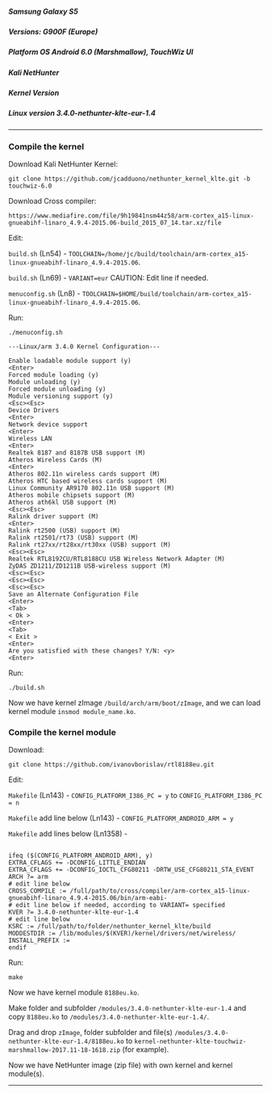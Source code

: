 ##### Samsung Galaxy S5

##### Versions: G900F (Europe)

##### Platform OS Android 6.0 (Marshmallow), TouchWiz UI

##### Kali NetHunter

##### Kernel Version

##### Linux version 3.4.0-nethunter-klte-eur-1.4

-----

### Compile the kernel

Download Kali NetHunter Kernel:

```
git clone https://github.com/jcadduono/nethunter_kernel_klte.git -b touchwiz-6.0
```

Download Cross compiler:

```
https://www.mediafire.com/file/9h19841nsm44z58/arm-cortex_a15-linux-gnueabihf-linaro_4.9.4-2015.06-build_2015_07_14.tar.xz/file
```

Edit:

`build.sh` (Ln54) - `TOOLCHAIN=/home/jc/build/toolchain/arm-cortex_a15-linux-gnueabihf-linaro_4.9.4-2015.06`.

`build.sh` (Ln69) - `VARIANT=eur` CAUTION: Edit line if needed.

`menuconfig.sh` (Ln8) - `TOOLCHAIN=$HOME/build/toolchain/arm-cortex_a15-linux-gnueabihf-linaro_4.9.4-2015.06`.

Run:

```
./menuconfig.sh
```

```
---Linux/arm 3.4.0 Kernel Configuration---

Enable loadable module support (y)
<Enter>
Forced module loading (y)
Module unloading (y)
Forced module unloading (y)
Module versioning support (y)
<Esc><Esc>
Device Drivers
<Enter>
Network device support
<Enter>
Wireless LAN
<Enter>
Realtek 8187 and 8187B USB support (M)
Atheros Wireless Cards (M)
<Enter>
Atheros 802.11n wireless cards support (M)
Atheros HTC based wireless cards support (M)
Linux Community AR9170 802.11n USB support (M)
Atheros mobile chipsets support (M)
Atheros ath6kl USB support (M)
<Esc><Esc>
Ralink driver support (M)
<Enter>
Ralink rt2500 (USB) support (M)
Ralink rt2501/rt73 (USB) support (M)
Ralink rt27xx/rt28xx/rt30xx (USB) support (M)
<Esc><Esc>
Realtek RTL8192CU/RTL8188CU USB Wireless Network Adapter (M)
ZyDAS ZD1211/ZD1211B USB-wireless support (M)
<Esc><Esc>
<Esc><Esc>
<Esc><Esc>
Save an Alternate Configuration File
<Enter>
<Tab>
< Ok >
<Enter>
<Tab>
< Exit >
<Enter>
Are you satisfied with these changes? Y/N: <y>
<Enter>
```

Run:

```
./build.sh
```

Now we have kernel zImage `/build/arch/arm/boot/zImage`, and we can load kernel module `insmod module_name.ko`.

### Compile the kernel module

Download:

```
git clone https://github.com/ivanovborislav/rtl8188eu.git
```

Edit:

`Makefile` (Ln143) - `CONFIG_PLATFORM_I386_PC = y` to `CONFIG_PLATFORM_I386_PC = n`

`Makefile` add line below (Ln143) - `CONFIG_PLATFORM_ANDROID_ARM = y`

`Makefile` add lines below (Ln1358) - 

```

ifeq ($(CONFIG_PLATFORM_ANDROID_ARM), y)
EXTRA_CFLAGS += -DCONFIG_LITTLE_ENDIAN
EXTRA_CFLAGS += -DCONFIG_IOCTL_CFG80211 -DRTW_USE_CFG80211_STA_EVENT
ARCH ?= arm
# edit line below
CROSS_COMPILE := /full/path/to/cross/compiler/arm-cortex_a15-linux-gnueabihf-linaro_4.9.4-2015.06/bin/arm-eabi-
# edit line below if needed, according to VARIANT= specified
KVER ?= 3.4.0-nethunter-klte-eur-1.4
# edit line below
KSRC := /full/path/to/folder/nethunter_kernel_klte/build
MODDESTDIR := /lib/modules/$(KVER)/kernel/drivers/net/wireless/
INSTALL_PREFIX :=
endif

```

Run:

```
make
```

Now we have kernel module `8188eu.ko`.

Make folder and subfolder `/modules/3.4.0-nethunter-klte-eur-1.4` and copy `8188eu.ko` to `/modules/3.4.0-nethunter-klte-eur-1.4/`.

Drag and drop `zImage`, folder subfolder and file(s) `/modules/3.4.0-nethunter-klte-eur-1.4/8188eu.ko` to `kernel-nethunter-klte-touchwiz-marshmallow-2017.11-18-1618.zip` (for example).

Now we have NetHunter image (zip file) with own kernel and kernel module(s).

-----
